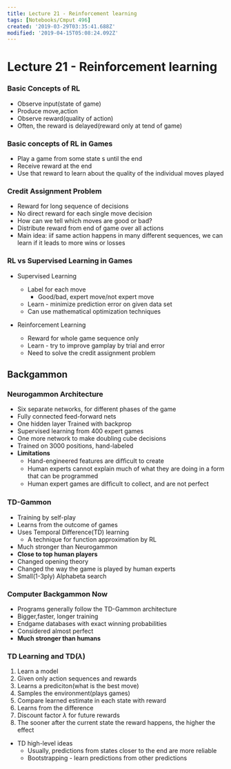 ```yaml
---
title: Lecture 21 - Reinforcement learning
tags: [Notebooks/Cmput 496]
created: '2019-03-29T03:35:41.688Z'
modified: '2019-04-15T05:08:24.092Z'
---
```


# Lecture 21 - Reinforcement learning
### Basic Concepts of RL
  * Observe input(state of game)
  * Produce move,action
  * Observe reward(quality of action)
  * Often, the reward is delayed(reward only at tend of game)

### Basic concepts of RL in Games
  * Play a game from some state s until the end
  * Receive reward at the end
  * Use that reward to learn about the quality of the individual moves played

### Credit Assignment Problem
  * Reward for long sequence of decisions
  * No direct reward for each single move decision
  * How can we tell which moves are good or bad?
  * Distribute reward from end of game over all actions
  * Main idea: iif same action happens in many different sequences, we can learn if it leads to more wins or losses

### RL vs Supervised Learning in Games
  * Supervised Learning
    * Label for each move
        * Good/bad, expert move/not expert move
    * Learn - minimize prediction error on given data set
    * Can use mathematical optimization techniques
  
  * Reinforcement Learning
    * Reward for whole game sequence only
    * Learn - try to improve gamplay by trial and error
    * Need to solve the credit assignment problem
  
## Backgammon
### Neurogammon Architecture
  * Six separate networks, for different phases of the game
  * Fully connected feed-forward nets
  * One hidden layer Trained with backprop
  * Supervised learning from 400 expert games
  * One more network to make doubling cube decisions
  * Trained on 3000 positions, hand-labeled
  * **Limitations**
    * Hand-engineered features are difﬁcult to create 
    * Human experts cannot explain much of what they are doing in a form that can be programmed 
    * Human expert games are difﬁcult to collect, and are not perfect

### TD-Gammon
  * Training by self-play
  * Learns from the outcome of games
  * Uses Temporal Difference(TD) learning
    * A technique for function approximation by RL
  * Much stronger than Neurogammon
  * **Close to top human players**
  * Changed opening theory
  * Changed the way the game is played by human experts
  * Small(1-3ply) Alphabeta search

### Computer Backgammon Now
  * Programs generally follow the TD-Gammon architecture
  * Bigger,faster, longer training
  * Endgame databases with exact winning probabilities
  * Considered almost perfect
  * **Much stronger than humans**

### TD Learning and TD($\lambda$)
  1. Learn a model
  2. Given only action sequences and rewards
  3. Learns a prediciton(what is the best move)
  4. Samples the environment(plays games)
  5. Compare learned estimate in each state with reward
  6. Learns from the difference
  7. Discount factor $\lambda$ for future rewards
  8. The sooner after the current state the reward happens, the higher the effect
  * TD high-level ideas
    * Usually, predictions from states closer to the end are more reliable
    * Bootstrapping - learn predictions from other predictions
    




